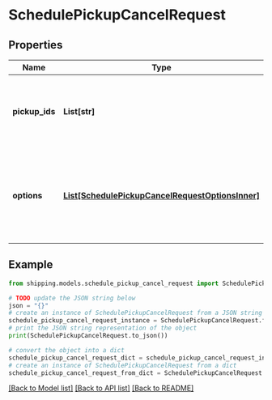 # SchedulePickupCancelRequest


## Properties

Name | Type | Description | Notes
------------ | ------------- | ------------- | -------------
**pickup_ids** | **List[str]** | It specifies the pickup Ids for which you would like to cancel the request. Only pickupIds of the same carrier should be provided in the array. | 
**options** | [**List[SchedulePickupCancelRequestOptionsInner]**](SchedulePickupCancelRequestOptionsInner.md) | It is required to be provided for DHL Express pickup cancellation. Both &#x60;REQUESTOR_NAME&#x60; and &#x60;REASON_FOR_CANCEL&#x60; are required for DHL Express. | [optional] 

## Example

```python
from shipping.models.schedule_pickup_cancel_request import SchedulePickupCancelRequest

# TODO update the JSON string below
json = "{}"
# create an instance of SchedulePickupCancelRequest from a JSON string
schedule_pickup_cancel_request_instance = SchedulePickupCancelRequest.from_json(json)
# print the JSON string representation of the object
print(SchedulePickupCancelRequest.to_json())

# convert the object into a dict
schedule_pickup_cancel_request_dict = schedule_pickup_cancel_request_instance.to_dict()
# create an instance of SchedulePickupCancelRequest from a dict
schedule_pickup_cancel_request_from_dict = SchedulePickupCancelRequest.from_dict(schedule_pickup_cancel_request_dict)
```
[[Back to Model list]](../README.md#documentation-for-models) [[Back to API list]](../README.md#documentation-for-api-endpoints) [[Back to README]](../README.md)


